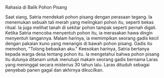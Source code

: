 Rahasia di Balik Pohon Pisang

Saat siang, Satria mendekati pohon pisang dengan perasaan tegang. Ia menemukan sebuah tali merah yang melingkari pohon itu, seperti bekas ritual. Ia juga melihat tanah di sekitar pohon tampak seperti pernah digali. Ketika Satria mencoba menyentuh pohon itu, ia merasakan hawa dingin menyentuh tangannya.
Malam harinya, ia memimpikan seorang gadis kecil dengan pakaian kuno yang menangis di bawah pohon pisang. Gadis itu memohon, "Tolong bebaskan aku."
Keesokan harinya, Satria bertanya kepada warga desa tentang pohon itu. Ia mengetahui bahwa pohon pisang itu dulunya ditanam untuk menutupi makam seorang gadis bernama Laras yang meninggal secara misterius 30 tahun lalu. Laras dituduh sebagai penyebab panen gagal dan akhirnya dikucilkan.